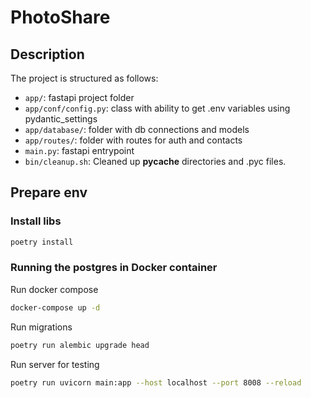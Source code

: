 # PhotoShare

## Description

The project is structured as follows:

- `app/`: fastapi project folder
- `app/conf/config.py`: class with ability to get .env variables using pydantic_settings
- `app/database/`: folder with db connections and models
- `app/routes/`: folder with routes for auth and contacts
- `main.py`: fastapi entrypoint
- `bin/cleanup.sh`: Cleaned up __pycache__ directories and .pyc files.

## Prepare env

### Install libs 

```bash
poetry install
```

### Running the postgres in Docker container

Run docker compose

```bash
docker-compose up -d
```

Run migrations

```bash
poetry run alembic upgrade head
```

Run server for testing

```bash
poetry run uvicorn main:app --host localhost --port 8008 --reload
```